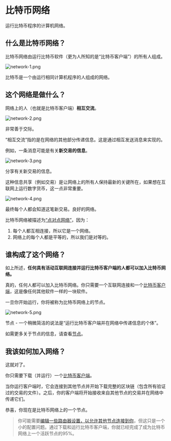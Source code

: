 # 比特币网络
运行比特币程序的计算机网络。

## 什么是比特币网络？

比特币网络由运行比特币软件（更为人所知的是“比特币客户端”）的所有人组成。

![network-1.png](img/network-1.png)  

比特币是一个由运行相同计算机程序的人组成的网络。

## 这个网络是做什么？
网络上的人（也就是比特币客户端）**相互交流**。  

![network-2.png](img/network-2.png)  

非常善于交际。

“相互交流”指的是在网络的其他部分传递信息。这是通过相互发送消息来实现的。

例如，一条消息可能是有关**新交易的信息**。  

![network-3.png](img/network-3.png)  

分享有关新交易的信息。

这种信息共享（例如交易）是让网络上的所有人保持最新的关键所在，如果想在互联网上运行数字货币，这一点非常重要。

![network-4.png](img/network-4.png)  

最终每个人都会知道这笔新交易。良好的网络。

比特币网络被描述为[“点对点网络”](https://en.wikipedia.org/wiki/Peer-to-peer)，因为：

1. 每个人都互相连接，所以它是一个网络。
2. 网络上的每个人都是平等的，所以我们是对等的。

## 谁构成了这个网络？
如上所述，**任何具有活动互联网连接并运行比特币客户端的人都可以加入比特币网络。**

真的，任何人都可以加入比特币网络。你只需要一个互联网连接和一个[比特币客户端](https://bitcoin.org/en/download)，这是像任何其他软件一样的一块软件。

一旦你开始运行，你将被称为比特币网络上的节点。  

![network-5.png](img/network-5.png)  

节点 - 一个稍微简洁的说法是“运行比特币客户端并在网络中传递信息的个体”。

如需更多关于节点的信息，请查看[节点](../1.Network/Nodes/Nodes.md)。

## 我该如何加入网络？
这就对了。

你只需要下载（并运行）一个[比特币客户端](https://bitcoin.org/en/download)。

当你运行客户端时，它会连接到其他节点并开始下载完整的区块链（包含所有验证过的交易的文件）。之后，你的客户端将开始接收来自其他节点的交易并在网络中传递它们。

恭喜，你现在是比特币网络上的一个节点。

>你可能需要[编辑一些路由器设置，以允许其他节点连接到你](https://bitcoin.org/en/full-node#gui-peer-info)，但这只是一个小的配置问题。通过下载和运行比特币客户端，你就已经完成了成为比特币网络上一个活跃节点的95%。